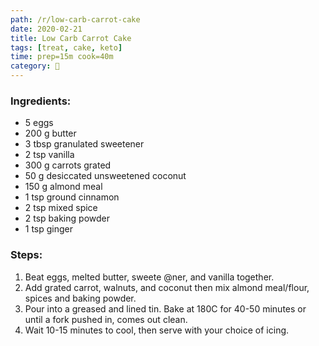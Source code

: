 ```yaml
---
path: /r/low-carb-carrot-cake
date: 2020-02-21
title: Low Carb Carrot Cake
tags: [treat, cake, keto]
time: prep=15m cook=40m
category: 🍰
---
```


### Ingredients:

- 5 eggs
- 200 g butter
- 3 tbsp granulated sweetener
- 2 tsp vanilla
- 300 g carrots grated
- 50 g desiccated unsweetened coconut
- 150 g almond meal
- 1 tsp ground cinnamon
- 2 tsp mixed spice
- 2 tsp baking powder
- 1 tsp ginger

### Steps:

1. Beat eggs, melted butter, sweete @ner, and vanilla together.
2. Add grated carrot, walnuts, and coconut then mix almond meal/flour, spices and baking powder.
3. Pour into a greased and lined tin. Bake at 180C for 40-50 minutes or until a fork pushed in, comes out clean.
4. Wait 10-15 minutes to cool, then serve with your choice of icing.